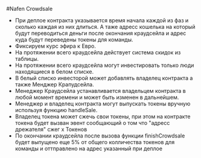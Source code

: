 #Nafen Crowdsale

* При деплое контракта указывается время начала каждой из фаз и сколько каждая из них длиться. А таже адресс кошелька на который будут переводиться деньги после окончания краудсейла и адрес куда будут переведены токены для команды.
* Фиксируем курс эфира к Евро.
* На протяжении всего краудсейла действует система скидок из таблицы.
* На протяжении всего краудсейла могут инвестировать только люди находящиеся в белом списке.
* В белый списко инвесторой может добавлять владелец контракта а также Менджер Крапудсейла.
* Менеджер Краудсейла устанавливается владельцем контракта в любой момент времени и может быть изменен в дальнейшем.
* Менеджер и владелец контракта могут выпускать токены вручную используя функцию handleSale.
* Владелец токена может сжечь свои токены, при этом на контракте токена будет вызван эвент сообщающий о том что "адресс дрежателя" сжег x Токенов
* По окончании краудсейла после вызова функции finishCrowdsale будет выпущено еще 5% от общего колличества токенов для команды и оттправлено на адрес указанный при деплое